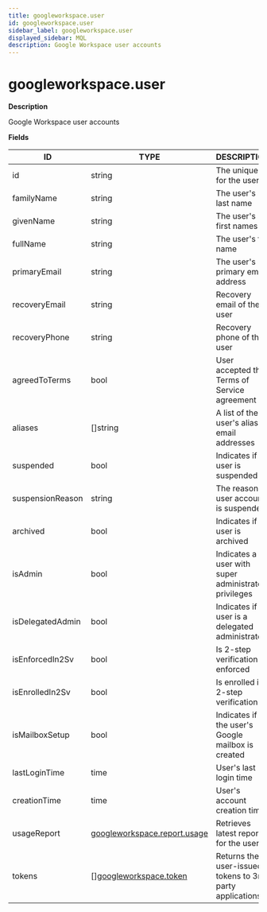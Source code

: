```yaml
---
title: googleworkspace.user
id: googleworkspace.user
sidebar_label: googleworkspace.user
displayed_sidebar: MQL
description: Google Workspace user accounts
---
```


# googleworkspace.user

**Description**

Google Workspace user accounts

**Fields**

| ID               | TYPE                                                            | DESCRIPTION                                              |
| ---------------- | --------------------------------------------------------------- | -------------------------------------------------------- |
| id               | string                                                          | The unique ID for the user                               |
| familyName       | string                                                          | The user's last name                                     |
| givenName        | string                                                          | The user's first names                                   |
| fullName         | string                                                          | The user's full name                                     |
| primaryEmail     | string                                                          | The user's primary email address                         |
| recoveryEmail    | string                                                          | Recovery email of the user                               |
| recoveryPhone    | string                                                          | Recovery phone of the user                               |
| agreedToTerms    | bool                                                            | User accepted the Terms of Service agreement             |
| aliases          | &#91;&#93;string                                                | A list of the user's alias email addresses               |
| suspended        | bool                                                            | Indicates if user is suspended                           |
| suspensionReason | string                                                          | The reason a user account is suspended                   |
| archived         | bool                                                            | Indicates if user is archived                            |
| isAdmin          | bool                                                            | Indicates a user with super administrator privileges     |
| isDelegatedAdmin | bool                                                            | Indicates if a user is a delegated administrator         |
| isEnforcedIn2Sv  | bool                                                            | Is 2-step verification enforced                          |
| isEnrolledIn2Sv  | bool                                                            | Is enrolled in 2-step verification                       |
| isMailboxSetup   | bool                                                            | Indicates if the user's Google mailbox is created        |
| lastLoginTime    | time                                                            | User's last login time                                   |
| creationTime     | time                                                            | User's account creation time                             |
| usageReport      | [googleworkspace.report.usage](googleworkspace.report.usage.md) | Retrieves latest report for the user                     |
| tokens           | &#91;&#93;[googleworkspace.token](googleworkspace.token.md)     | Returns the user-issued tokens to 3rd party applications |
